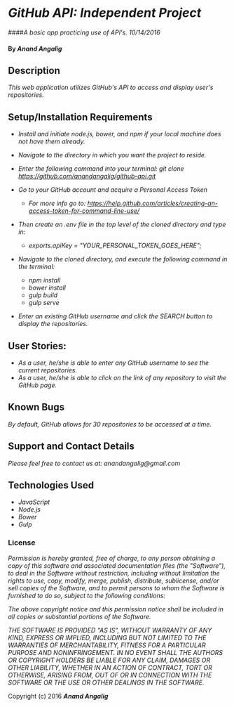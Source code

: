 # _GitHub API: Independent Project_

####_A basic app practicing use of API's. 10/14/2016_

#### By _**Anand Angalig**_


## Description

_This web application utilizes GitHub's API to access and display user's repositories._


## Setup/Installation Requirements

  * _Install and initiate node.js, bower, and npm if your local machine does not have them already._

  * _Navigate to the directory in which you want the project to reside._

  * _Enter the following command into your terminal:_
      _git clone https://github.com/anandangalig/github-api.git_

  * _Go to your GitHub account and acquire a Personal Access Token_
    * _For more info go to: https://help.github.com/articles/creating-an-access-token-for-command-line-use/_

  * _Then create an .env file in the top level of the cloned directory and type in:_
    * _exports.apiKey = "YOUR_PERSONAL_TOKEN_GOES_HERE";_

  * _Navigate to the cloned directory, and execute the following command in the terminal:_
    * _npm install_
    * _bower install_
    * _gulp build_
    * _gulp serve_

  * _Enter an existing GitHub username and click the SEARCH button to display the repositories._


## User Stories:

* _As a user, he/she is able to enter any GitHub username to see the current repositories._
* _As a user, he/she is able to click on the link of any repository to visit the GitHub page._


## Known Bugs

_By default, GitHub allows for 30 repositories to be accessed at a time._


## Support and Contact Details

_Please feel free to contact us at:_
    _anandangalig@gmail.com_

## Technologies Used

* _JavaScript_
* _Node.js_
* _Bower_
* _Gulp_



### License
_Permission is hereby granted, free of charge, to any person obtaining a copy of this software and associated documentation files (the "Software"), to deal in the Software without restriction, including without limitation the rights to use, copy, modify, merge, publish, distribute, sublicense, and/or sell copies of the Software, and to permit persons to whom the Software is furnished to do so, subject to the following conditions:_

_The above copyright notice and this permission notice shall be included in all copies or substantial portions of the Software._

_THE SOFTWARE IS PROVIDED "AS IS", WITHOUT WARRANTY OF ANY KIND, EXPRESS OR IMPLIED, INCLUDING BUT NOT LIMITED TO THE WARRANTIES OF MERCHANTABILITY, FITNESS FOR A PARTICULAR PURPOSE AND NONINFRINGEMENT. IN NO EVENT SHALL THE AUTHORS OR COPYRIGHT HOLDERS BE LIABLE FOR ANY CLAIM, DAMAGES OR OTHER LIABILITY, WHETHER IN AN ACTION OF CONTRACT, TORT OR OTHERWISE, ARISING FROM, OUT OF OR IN CONNECTION WITH THE SOFTWARE OR THE USE OR OTHER DEALINGS IN THE SOFTWARE._

Copyright (c) 2016 **_Anand Angalig_**
